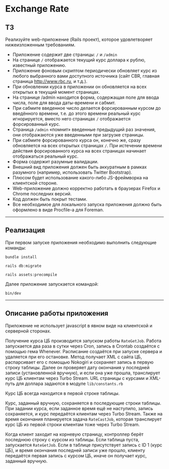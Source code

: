 # Exchange Rate

## ТЗ

Реализуйте web-приложение (Rails проект), которое удовлетворяет нижеизложенным требованиям.

* Приложение содержит две страницы: `/` и `/admin`
* На странице `/` отображается текущий курс доллара к рублю, известный приложению.
* Приложение фоновым скриптом периодически обновляет курс из любого выбранного вами доступного источника (сайт CBR, главная страница <http://www.rbc.ru>, и т.д.).
* При обновлении курса в приложении он обновляется на всех открытых в текущий момент страницах.
* На странице /admin находится форма, содержащая поле для ввода числа, поле для ввода даты-времени и сабмит.
* При сабмите введенное число делается форсированным курсом до введённого времени, т.е. до этого времени реальный курс игнорируется, вместо него страницах `/` отображается форсированный курс.
* Страница `/admin` «помнит» введенные предыдущий раз значения, они отображаются уже введенными при загрузке страницы.
* При сабмите форсированного курса он, конечно же, cразу обновляется на всех открытых страницах `/`. При истечении времени действия форсированного
курса на всех страницах начинает отображаться реальный курс.
* Форма содержит разумные валидации.
* Внешний вид приложения должен быть аккуратным в рамках разумного (например, использовать Twitter Bootstrap).
* Плюсом будет использование какого-либо JS-фреймворка на клиентской стороне.
* Web-приложение должно корректно работать в браузерах Firefox и Chrome последних версий.
* Код должен быть покрыт тестами.
* Все необходимое для локального запуска приложения должно быть оформлено в виде Procfile-а для Foreman.

*   *   *

## Реализация

При первом запуске приложения необходимо выполнить следующие команды:

```console
bundle install
```

```console
rails db:migrate
```

```console
rails assets:precompile
```

Далее приложение запускается командой:

```console
bin/dev
```

*   *   *

## Описание работы приложения

Приложение не использует javascript в явном виде на клиентской и серверной сторонах.

Получение курса ЦБ производится запуском работы `RateGetJob`. Работа запускается два раза в сутки через Cron, запись в Crontab создаётся с помощью гема Whenever. Расписание создаётся при запуске сервера и удаляется при его остановке. Метод получает XML с сайта ЦБ, распарсивает его с помощью Nokogiri и сохраняет запись в первую строку таблицы. Далее он проверяет дату окончания у последней записи (установленной вручную), и если она уже прошла, транслирует курс ЦБ клиентам через Turbo Stream. URL страницы с курсами и XML-путь для доллара задаются в модуле `lib/constants.rb`

Курс ЦБ всегда находится в первой строке таблицы.

Курс, заданный вручную, сохраняется в последующие строки таблицы. При задании курса, если заданное время ещё не наступило, запись сохраняется, и курс передаётся клиентам через Turbo Stream. Также на время окончания планируется задача `RateCastJob`, которая транслирует курс ЦБ из первой строки клиентам тоже через Turbo Stream.

Когда клиент заходит на корневую страницу, контроллер берёт последнюю строку с курсом из таблицы. Если таблица пуста, запускается `RateGetJob`. Если в таблице присутствует запись с ID 1 (курс ЦБ), и время окончания последней записи уже прошло, клиенту передаётся первая запись с курсом ЦБ, иначе он получает курс, заданный вручную.
